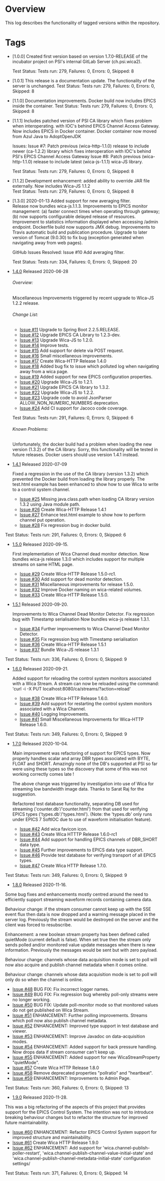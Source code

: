 # Overview

This log describes the functionality of tagged versions within the repository.

# Tags  
* [1.0.0] 
  Created first version based on version 1.7.0-RELEASE of the incubator project on PSI's 
  internal GitLab Server (ch.psi.wica2).
  
  Test Status: Tests run: 279, Failures: 0, Errors: 0, Skipped: 8
  
* [1.0.1] 
  This release is a documentation update. The functionality of the server is unchanged.
  Test Status: Tests run: 279, Failures: 0, Errors: 0, Skipped: 8
    
* [1.1.0] 
  Documentation improvements. Docker build now includes EPICS inside the container.
  Test Status: Tests run: 279, Failures: 0, Errors: 0, Skipped: 8
   
* [1.1.1] 
  Includes patched version of PSI CA library which fixes problem when interoperating.
  with IOC's behind EPICS Channel Access Gateway.
  Now includes EPICS in Docker container. 
  Docker container now moved from Azul Java to AdoptOpenJDK
    
  Issues:
  Issue #7: Patch previous (wica-http-1.1.0) release to include newer (ca-1.2.2) library which fixes interoperation with IOC's behind PSI's EPICS Channel Access Gateway
  Issue #8: Patch previous (wica-http-1.1.0) release to include latest (wica-js-1.1.1) wica-JS library.
   
  Test Status: Tests run: 279, Failures: 0, Errors: 0, Skipped: 8
   
* [1.1.2] 
  Development enhancement: added ability to override JAR file externally.
  Now includes Wica-JS 1.1.2    
  Test Status: Tests run: 279, Failures: 0, Errors: 0, Skipped: 8
   
* [1.3.0] 2020-01-13
  Added support for new averaging filter.    
  Release now bundles wica-js.1.1.3.
  Improvements to EPICS monitor management: (a) faster connect times when operating through gateway; (b) now
  supports configurable delayed release of resources.
  Improvement to statistics information displayed when accessing /admin endpoint.
  Dockerfile build now supports JMX debug. 
  Improvements to Travis automatic build and publication procedure.
  Upgrade to later version of Tomcat (9.0.30) to fix bug (exception generated when navigating away from web pages).

  GitHub Issues Resolved:
  Issue #10 Add averaging filter.
  
  Test Status: Tests run: 334, Failures: 0, Errors: 0, Skipped: 20
  
* [1.4.0](https://github.com/paulscherrerinstitute/wica-http/releases/tag/1.4.0) Released 2020-06-28

  ###### Overview:
  
  Miscellaneous Improvements triggered by recent upgrade to Wica-JS 1.2.2 release.
  
  ###### Change List: 
  
  * [Issue #11](https://github.com/paulscherrerinstitute/wica-http/issues/11) Upgrade to Spring Boot 2.2.5.RELEASE.
  * [Issue #12](https://github.com/paulscherrerinstitute/wica-http/issues/12) Upgrade EPICS CA Library to 1.2.3-dev.
  * [Issue #13](https://github.com/paulscherrerinstitute/wica-http/issues/13) Upgrade Wica-JS to 1.2.0.
  * [Issue #14](https://github.com/paulscherrerinstitute/wica-http/issues/14) Improve tests.
  * [Issue #15](https://github.com/paulscherrerinstitute/wica-http/issues/15) Add support for delete via POST request.
  * [Issue #16](https://github.com/paulscherrerinstitute/wica-http/issues/16) Small miscellaneous improvements.
  * [Issue #17](https://github.com/paulscherrerinstitute/wica-http/issues/17) Create Wica-HTTP Release 1.4.0
  * [Issue #18](https://github.com/paulscherrerinstitute/wica-http/issues/18) Added bug fix to issue which polluted log when navigating away from a wica page. 
  * [Issue #19](https://github.com/paulscherrerinstitute/wica-http/issues/19) Added support for new EPICS configuration properties.
  * [Issue #20](https://github.com/paulscherrerinstitute/wica-http/issues/20) Upgrade Wica-JS to 1.2.1. 
  * [Issue #21](https://github.com/paulscherrerinstitute/wica-http/issues/21) Upgrade EPICS CA library to 1.3.2.
  * [Issue #22](https://github.com/paulscherrerinstitute/wica-http/issues/22) Upgrade Wica-JS to 1.2.2. 
  * [Issue #23](https://github.com/paulscherrerinstitute/wica-http/issues/23) Upgrade code to avoid JsonParser ALLOW_NON_NUMERIC_NUMBERS deprecation.
  * [Issue #24](https://github.com/paulscherrerinstitute/wica-http/issues/24) Add CI support for Jacoco code coverage.
  
  Test Status: Tests run: 291, Failures: 0, Errors: 0, Skipped: 6  
  
  ###### Known Problems:
    
  Unfortunately, the docker build had a problem when loading the new version (1.3.2) of the CA library. Sorry, this 
  functionality will be tested in future releases. Docker users should use version 1.4.1 instead.
  
* [1.4.1](https://github.com/paulscherrerinstitute/wica-http/releases/tag/1.4.1) Released 2020-07-09

  Fixed a regression in the use of the CA library (version 1.3.2) which prevented the Docker build from loading the 
  library properly.
  The test.html example has been enhanced to show how to use Wica to write to a control system channel.
  
  * [Issue #25](https://github.com/paulscherrerinstitute/wica-http/issues/25) Missing java.class.path when loading CA library version 1.3.2 using Java module path.
  * [Issue #26](https://github.com/paulscherrerinstitute/wica-http/issues/26) Create Wica-HTTP Release 1.4.1
  * [Issue #27](https://github.com/paulscherrerinstitute/wica-http/issues/17) Enhance test.html example to show how to perform channel put operation. 
  * [Issue #28](https://github.com/paulscherrerinstitute/wica-http/issues/28) Fix regression bug in docker build.

Test Status: Tests run: 291, Failures: 0, Errors: 0, Skipped: 6  

* [1.5.0](https://github.com/paulscherrerinstitute/wica-http/releases/tag/1.5.0) Released 2020-09-15.

  First implementation of Wica Channel dead monitor detection.
  Now bundles wica-js release 1.3.0 which includes support for multiple streams on same HTML page.
  
  * [Issue #29](https://github.com/paulscherrerinstitute/wica-http/issues/29) Create Wica-HTTP Release 1.5.0-rc1.
  * [Issue #30](https://github.com/paulscherrerinstitute/wica-http/issues/30) Add support for dead monitor detection.
  * [Issue #31](https://github.com/paulscherrerinstitute/wica-http/issues/31) Miscellaneous improvements for release 1.5.0.
  * [Issue #32](https://github.com/paulscherrerinstitute/wica-http/issues/32) Improve Docker naming on wica-related volumes.
  * [Issue #33](https://github.com/paulscherrerinstitute/wica-http/issues/33) Create Wica-HTTP Release 1.5.0.
  

* [1.5.1](https://github.com/paulscherrerinstitute/wica-http/releases/tag/1.5.1) Released 2020-09-20.

  Improvements to Wica Channel Dead Monitor Detector.
  Fix regression bug with Timestamp serialisation
  Now bundles wica-js release 1.3.1.
  
  * [Issue #34](https://github.com/paulscherrerinstitute/wica-http/issues/34) Further improvements to Wica Channel Dead Monitor Detector.
  * [Issue #35](https://github.com/paulscherrerinstitute/wica-http/issues/35) Fix regression bug with Timestamp serialisation
  * [Issue #36](https://github.com/paulscherrerinstitute/wica-http/issues/36) Create Wica-HTTP Release 1.5.1
  * [Issue #37](https://github.com/paulscherrerinstitute/wica-http/issues/37) Bundle Wica-JS release 1.3.1
  
Test Status: Tests run: 336, Failures: 0, Errors: 0, Skipped: 9  


* [1.6.0](https://github.com/paulscherrerinstitute/wica-http/releases/tag/1.6.0) Released 2020-09-21.

  Added support for reloading the control system monitors associated with a Wica Stream.
  A stream can now be reloaded using the command: 'curl -i -X PUT localhost:8080/ca/streams/<streamId>?action=reload'
  
  * [Issue #38](https://github.com/paulscherrerinstitute/wica-http/issues/34) Create Wica-HTTP Release 1.6.0.
  * [Issue #39](https://github.com/paulscherrerinstitute/wica-http/issues/35) Add support for restarting the control system monitors associated with a Wica Channel.
  * [Issue #40](https://github.com/paulscherrerinstitute/wica-http/issues/36) Logging Improvements.
  * [Issue #41](https://github.com/paulscherrerinstitute/wica-http/issues/37) Small Miscellaneous Improvements for Wica-HTTP Release 1.6.0.
  
Test Status: Tests run: 349, Failures: 0, Errors: 0, Skipped: 9  
 
* [1.7.0](https://github.com/paulscherrerinstitute/wica-http/releases/tag/1.7.0) Released 2020-10-04.
 
  Main improvement was refactoring of support for EPICS types. Now properly handles scalar and array
  DBR types associated with BYTE, FLOAT and SHORT. Amazingly none of the DB's supported at PSI so far
  were using these types so the discovery that some of this was not working correctly comes late !
  
  The above change was triggered by investigation into use of Wica for streaming low bandwidth image
  data. Thanks to Sarat Raj for the suggestion.
  
  Refactored test database functionality, separating DB used for streaming ('counter.db'/'counter.html')
  from that used for verifying EPICS types ('types.db'/'types.html'). (Note: the 'types.db' only runs under
  EPICS 7 SoftIOC due to use of waveform initialisation feature).
  
  * [Issue #42](https://github.com/paulscherrerinstitute/wica-http/issues/42) Add wica favicon icon.
  * [Issue #43](https://github.com/paulscherrerinstitute/wica-http/issues/43) Create Wica HTTTP Release 1.6.0-rc1
  * [Issue #44](https://github.com/paulscherrerinstitute/wica-http/issues/44) Add support for handling EPICS channels of DBR_SHORT data type.
  * [Issue #45](https://github.com/paulscherrerinstitute/wica-http/issues/45) Further improvements to EPICS data type support.
  * [Issue #46](https://github.com/paulscherrerinstitute/wica-http/issues/46) Provide test database for verifying transport of all EPICS types.
  * [Issue #47](https://github.com/paulscherrerinstitute/wica-http/issues/47) Create Wica HTTP Release 1.7.0.
      
Test Status: Tests run: 349, Failures: 0, Errors: 0, Skipped: 9  
 
 
* [1.8.0](https://github.com/paulscherrerinstitute/wica-http/releases/tag/1.8.0) Released 2020-11-16.

Some bug fixes and enhancements mostly centred around the need to efficiently support streaming waveform records containing camera data.

Behaviour change: if the stream consumer cannot keep up with the SSE event flux then data is now dropped and a warning message placed in
the server log. Previously the stream would be destroyed on the server and the client was forced to resubscribe.

Enhancement: a new boolean stream property has been defined called quietMode (current default is false). When set true then the stream only sends
polled and/or monitored value update messages when there is new information. Previously the messages would be sent but with zero payload.

Behaviour change: channels whose data acquisition mode is set to poll will now also acquire and publish channel metadata when it
comes online.

Behaviour change: channels whose data acquisition mode is set to poll will only do so when the channel is online. 

  * [Issue #48](https://github.com/paulscherrerinstitute/wica-http/issues/48) BUG FIX: Fix incorrect logger names.
  * [Issue #49](https://github.com/paulscherrerinstitute/wica-http/issues/49) BUG FIX: Fix regression bug whereby poll-only streams were no longer working.
  * [Issue #50](https://github.com/paulscherrerinstitute/wica-http/issues/50) BUG FIX: Update poll-monitor mode so that monitored values do not get published on Wica Stream.
  * [Issue #51](https://github.com/paulscherrerinstitute/wica-http/issues/51) ENHANCEMENT: Further polling improvements. Streams which poll now also publish channel metadata.
  * [Issue #52](https://github.com/paulscherrerinstitute/wica-http/issues/52) ENHANCEMENT: Improved type support in test database and viewer.
  * [Issue #53](https://github.com/paulscherrerinstitute/wica-http/issues/53) ENHANCEMENT: Improve Javadoc on data-acquisition modes.
  * [Issue #54](https://github.com/paulscherrerinstitute/wica-http/issues/54) ENHANCEMENT: Added support for back pressure handling. Now drops data if stream consumer can't keep up.
  * [Issue #55](https://github.com/paulscherrerinstitute/wica-http/issues/55) ENHANCEMENT: Added support for new WicaStreamProperty "quietMode".
  * [Issue #57](https://github.com/paulscherrerinstitute/wica-http/issues/57) Create Wica HTTP Release 1.8.0
  * [Issue #58](https://github.com/paulscherrerinstitute/wica-http/issues/58) Remove deprecated properties "pollratio" and "heartbeat".
  * [Issue #59](https://github.com/paulscherrerinstitute/wica-http/issues/59) ENHANCEMENT: Improvements to Admin Page.
   
Test Status: Tests run: 360, Failures: 0, Errors: 0, Skipped: 13    


* [1.9.0](https://github.com/paulscherrerinstitute/wica-http/releases/tag/1.9.0) Released 2020-11-28.

This was a big refactoring of the aspects of this project that provides support for the EPICS Control System.
The intention was not to introduce breaking behaviour changes but to refactor the structure for improved future
maintainability.

  * [Issue #60](https://github.com/paulscherrerinstitute/wica-http/issues/60) ENHANCEMENT: Refactor EPICS Control System support for improved structure and maintainability.
  * [Issue #61](https://github.com/paulscherrerinstitute/wica-http/issues/61) Create Wica HTTP Release 1.9.0
  * [Issue #62](https://github.com/paulscherrerinstitute/wica-http/issues/62) ENHANCEMENT: Add support for 'wica.channel-publish-poller-restart', 'wica.channel-publish-channel-value-initial-state' 
                                                                              and 'wica.channel-publish-channel-metadata-initial-state' configuration settings/ 
  
Test Status: Tests run: 371, Failures: 0, Errors: 0, Skipped: 14    
 